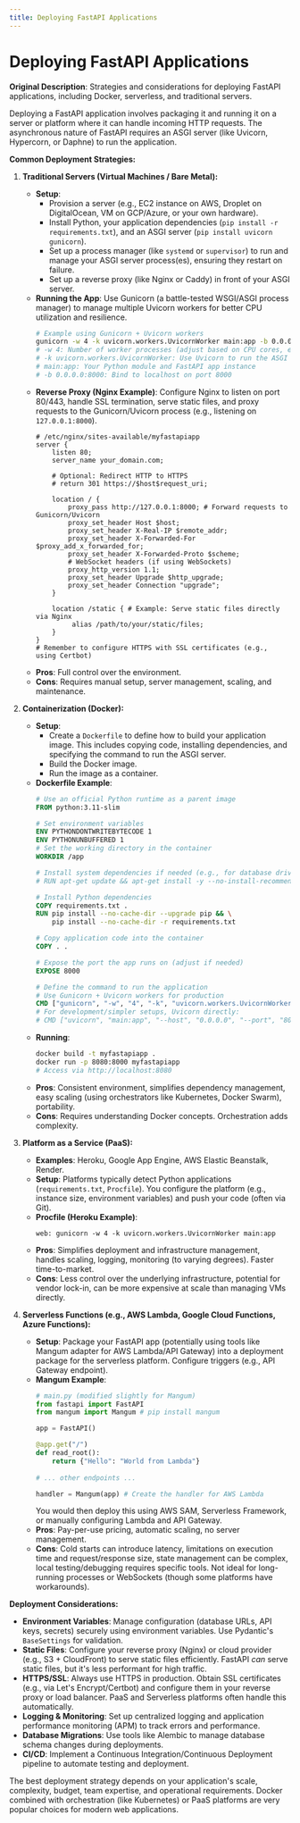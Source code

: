 ```yaml
---
title: Deploying FastAPI Applications
---
```


# Deploying FastAPI Applications

**Original Description**: Strategies and considerations for deploying FastAPI applications, including Docker, serverless, and traditional servers.

Deploying a FastAPI application involves packaging it and running it on a server or platform where it can handle incoming HTTP requests. The asynchronous nature of FastAPI requires an ASGI server (like Uvicorn, Hypercorn, or Daphne) to run the application.

**Common Deployment Strategies:**

1.  **Traditional Servers (Virtual Machines / Bare Metal):**
    *   **Setup**:
        *   Provision a server (e.g., EC2 instance on AWS, Droplet on DigitalOcean, VM on GCP/Azure, or your own hardware).
        *   Install Python, your application dependencies (`pip install -r requirements.txt`), and an ASGI server (`pip install uvicorn gunicorn`).
        *   Set up a process manager (like `systemd` or `supervisor`) to run and manage your ASGI server process(es), ensuring they restart on failure.
        *   Set up a reverse proxy (like Nginx or Caddy) in front of your ASGI server.
    *   **Running the App**: Use Gunicorn (a battle-tested WSGI/ASGI process manager) to manage multiple Uvicorn workers for better CPU utilization and resilience.
        ```bash
        # Example using Gunicorn + Uvicorn workers
        gunicorn -w 4 -k uvicorn.workers.UvicornWorker main:app -b 0.0.0.0:8000 
        # -w 4: Number of worker processes (adjust based on CPU cores, e.g., (2*cores)+1)
        # -k uvicorn.workers.UvicornWorker: Use Uvicorn to run the ASGI app
        # main:app: Your Python module and FastAPI app instance
        # -b 0.0.0.0:8000: Bind to localhost on port 8000
        ```
    *   **Reverse Proxy (Nginx Example)**: Configure Nginx to listen on port 80/443, handle SSL termination, serve static files, and proxy requests to the Gunicorn/Uvicorn process (e.g., listening on `127.0.0.1:8000`).
        ```nginx
        # /etc/nginx/sites-available/myfastapiapp
        server {
            listen 80;
            server_name your_domain.com;

            # Optional: Redirect HTTP to HTTPS
            # return 301 https://$host$request_uri; 
            
            location / {
                proxy_pass http://127.0.0.1:8000; # Forward requests to Gunicorn/Uvicorn
                proxy_set_header Host $host;
                proxy_set_header X-Real-IP $remote_addr;
                proxy_set_header X-Forwarded-For $proxy_add_x_forwarded_for;
                proxy_set_header X-Forwarded-Proto $scheme;
                # WebSocket headers (if using WebSockets)
                proxy_http_version 1.1;
                proxy_set_header Upgrade $http_upgrade;
                proxy_set_header Connection "upgrade";
            }

            location /static { # Example: Serve static files directly via Nginx
                 alias /path/to/your/static/files;
            }
        }
        # Remember to configure HTTPS with SSL certificates (e.g., using Certbot)
        ```
    *   **Pros**: Full control over the environment.
    *   **Cons**: Requires manual setup, server management, scaling, and maintenance.

2.  **Containerization (Docker):**
    *   **Setup**:
        *   Create a `Dockerfile` to define how to build your application image. This includes copying code, installing dependencies, and specifying the command to run the ASGI server.
        *   Build the Docker image.
        *   Run the image as a container.
    *   **Dockerfile Example**:
        ```dockerfile
        # Use an official Python runtime as a parent image
        FROM python:3.11-slim

        # Set environment variables
        ENV PYTHONDONTWRITEBYTECODE 1
        ENV PYTHONUNBUFFERED 1
        # Set the working directory in the container
        WORKDIR /app

        # Install system dependencies if needed (e.g., for database drivers)
        # RUN apt-get update && apt-get install -y --no-install-recommends some-package && rm -rf /var/lib/apt/lists/*

        # Install Python dependencies
        COPY requirements.txt .
        RUN pip install --no-cache-dir --upgrade pip && \
            pip install --no-cache-dir -r requirements.txt

        # Copy application code into the container
        COPY . .

        # Expose the port the app runs on (adjust if needed)
        EXPOSE 8000 

        # Define the command to run the application
        # Use Gunicorn + Uvicorn workers for production
        CMD ["gunicorn", "-w", "4", "-k", "uvicorn.workers.UvicornWorker", "main:app", "-b", "0.0.0.0:8000"]
        # For development/simpler setups, Uvicorn directly:
        # CMD ["uvicorn", "main:app", "--host", "0.0.0.0", "--port", "8000"] 
        ```
    *   **Running**:
        ```bash
        docker build -t myfastapiapp .
        docker run -p 8080:8000 myfastapiapp 
        # Access via http://localhost:8080 
        ```
    *   **Pros**: Consistent environment, simplifies dependency management, easy scaling (using orchestrators like Kubernetes, Docker Swarm), portability.
    *   **Cons**: Requires understanding Docker concepts. Orchestration adds complexity.

3.  **Platform as a Service (PaaS):**
    *   **Examples**: Heroku, Google App Engine, AWS Elastic Beanstalk, Render.
    *   **Setup**: Platforms typically detect Python applications (`requirements.txt`, `Procfile`). You configure the platform (e.g., instance size, environment variables) and push your code (often via Git).
    *   **Procfile (Heroku Example)**:
        ```
        web: gunicorn -w 4 -k uvicorn.workers.UvicornWorker main:app
        ```
    *   **Pros**: Simplifies deployment and infrastructure management, handles scaling, logging, monitoring (to varying degrees). Faster time-to-market.
    *   **Cons**: Less control over the underlying infrastructure, potential for vendor lock-in, can be more expensive at scale than managing VMs directly.

4.  **Serverless Functions (e.g., AWS Lambda, Google Cloud Functions, Azure Functions):**
    *   **Setup**: Package your FastAPI app (potentially using tools like Mangum adapter for AWS Lambda/API Gateway) into a deployment package for the serverless platform. Configure triggers (e.g., API Gateway endpoint).
    *   **Mangum Example**:
        ```python
        # main.py (modified slightly for Mangum)
        from fastapi import FastAPI
        from mangum import Mangum # pip install mangum

        app = FastAPI()

        @app.get("/")
        def read_root():
            return {"Hello": "World from Lambda"}
            
        # ... other endpoints ...

        handler = Mangum(app) # Create the handler for AWS Lambda
        ```
        You would then deploy this using AWS SAM, Serverless Framework, or manually configuring Lambda and API Gateway.
    *   **Pros**: Pay-per-use pricing, automatic scaling, no server management.
    *   **Cons**: Cold starts can introduce latency, limitations on execution time and request/response size, state management can be complex, local testing/debugging requires specific tools. Not ideal for long-running processes or WebSockets (though some platforms have workarounds).

**Deployment Considerations:**

*   **Environment Variables**: Manage configuration (database URLs, API keys, secrets) securely using environment variables. Use Pydantic's `BaseSettings` for validation.
*   **Static Files**: Configure your reverse proxy (Nginx) or cloud provider (e.g., S3 + CloudFront) to serve static files efficiently. FastAPI *can* serve static files, but it's less performant for high traffic.
*   **HTTPS/SSL**: Always use HTTPS in production. Obtain SSL certificates (e.g., via Let's Encrypt/Certbot) and configure them in your reverse proxy or load balancer. PaaS and Serverless platforms often handle this automatically.
*   **Logging & Monitoring**: Set up centralized logging and application performance monitoring (APM) to track errors and performance.
*   **Database Migrations**: Use tools like Alembic to manage database schema changes during deployments.
*   **CI/CD**: Implement a Continuous Integration/Continuous Deployment pipeline to automate testing and deployment.

The best deployment strategy depends on your application's scale, complexity, budget, team expertise, and operational requirements. Docker combined with orchestration (like Kubernetes) or PaaS platforms are very popular choices for modern web applications.

    